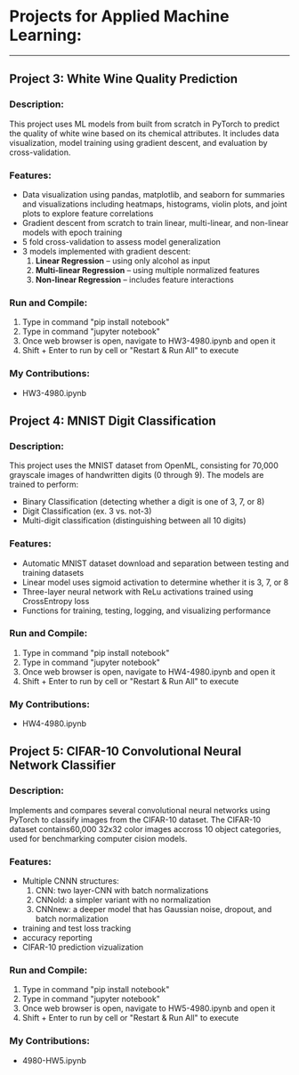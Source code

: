 # Projects for Applied Machine Learning:

---

## Project 3: White Wine Quality Prediction  

  ### Description:  
  This project uses ML models from built from scratch in PyTorch to predict the quality of white wine based on its chemical attributes. It includes
  data visualization, model training using gradient descent, and evaluation by cross-validation.

  ### Features:  
  - Data visualization using pandas, matplotlib, and seaborn for summaries and visualizations including heatmaps, histograms, violin plots, and joint plots to explore feature correlations
  - Gradient descent from scratch to train linear, multi-linear, and non-linear models with epoch training
  - 5 fold cross-validation to assess model generalization
  - 3 models implemented with gradient descent:  
    1. **Linear Regression** – using only alcohol as input  
    2. **Multi-linear Regression** – using multiple normalized features  
    3. **Non-linear Regression** – includes feature interactions
    
  
  ### Run and Compile:
  1. Type in command "pip install notebook"
  2. Type in command "jupyter notebook"
  3. Once web browser is open, navigate to HW3-4980.ipynb and open it
  4. Shift + Enter to run by cell or "Restart & Run All" to execute

  
  ### My Contributions: 
  - HW3-4980.ipynb


## Project 4: MNIST Digit Classification

  ### Description:
 This project uses the MNIST dataset from OpenML, consisting for 70,000 grayscale images of handwritten digits (0 through 9).
 The models are trained to perform:
 - Binary Classification (detecting whether a digit is one of 3, 7, or 8)
 - Digit Classification (ex. 3 vs. not-3)
 - Multi-digit classification (distinguishing between all 10 digits)


  ### Features:
  - Automatic MNIST dataset download and separation between testing and training datasets
  - Linear model uses sigmoid activation to determine whether it is 3, 7, or 8
  - Three-layer neural network with ReLu activations trained using CrossEntropy loss
  - Functions for training, testing, logging, and visualizing performance
  
  
  ### Run and Compile:
  1. Type in command "pip install notebook"
  2. Type in command "jupyter notebook"
  3. Once web browser is open, navigate to HW4-4980.ipynb and open it
  4. Shift + Enter to run by cell or "Restart & Run All" to execute
  
  ### My Contributions:
  - HW4-4980.ipynb
  

## Project 5: CIFAR-10 Convolutional Neural Network Classifier

  ### Description:
  Implements and compares several convolutional neural networks using PyTorch to classify images from the CIFAR-10 dataset. The CIFAR-10 dataset contains60,000 32x32 color images
  accross 10 object categories, used for benchmarking computer cision models. 
  

 ### Features: 
 - Multiple CNNN structures:
   1. CNN: two layer-CNN with batch normalizations
   2. CNNold: a simpler variant with no normalization
   3. CNNnew: a deeper model that has Gaussian noise, dropout, and batch normalization
  - training and test loss tracking
  - accuracy reporting
  - CIFAR-10 prediction vizualization
 
  
  ### Run and Compile:
  1. Type in command "pip install notebook"
  2. Type in command "jupyter notebook"
  3. Once web browser is open, navigate to HW5-4980.ipynb and open it
  4. Shift + Enter to run by cell or "Restart & Run All" to execute
  
  
  ### My Contributions:
  - 4980-HW5.ipynb

  

